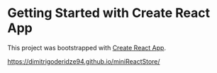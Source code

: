 # Getting Started with Create React App

This project was bootstrapped with [Create React App](https://github.com/facebook/create-react-app).

https://dimitrigoderidze94.github.io/miniReactStore/
